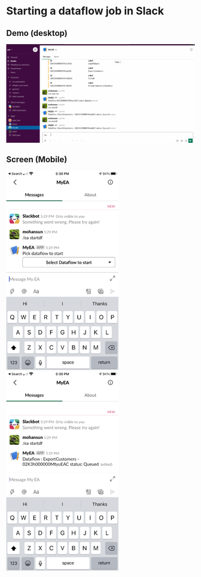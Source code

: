 # Starting a dataflow job in Slack 


## Demo (desktop)
![demo-myEA](img/myEA-1.gif)

## Screen (Mobile)

<img src='img/myEA-1.PNG' width='300'/>
<img src='img/myEA-2.PNG' width='300'/>


